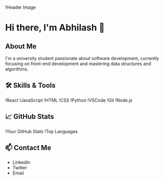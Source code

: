 !Header Image

# Hi there, I'm Abhilash 👋

## About Me
I'm a university student passionate about software development, currently focusing on front-end development and mastering data structures and algorithms.

## 🛠️ Skills & Tools
!React
!JavaScript
!HTML
!CSS
!Python
!VSCode
!Git
!Node.js

## 📈 GitHub Stats
!Your GitHub Stats
!Top Languages

## 📫 Contact Me
- LinkedIn
- Twitter
- Email

